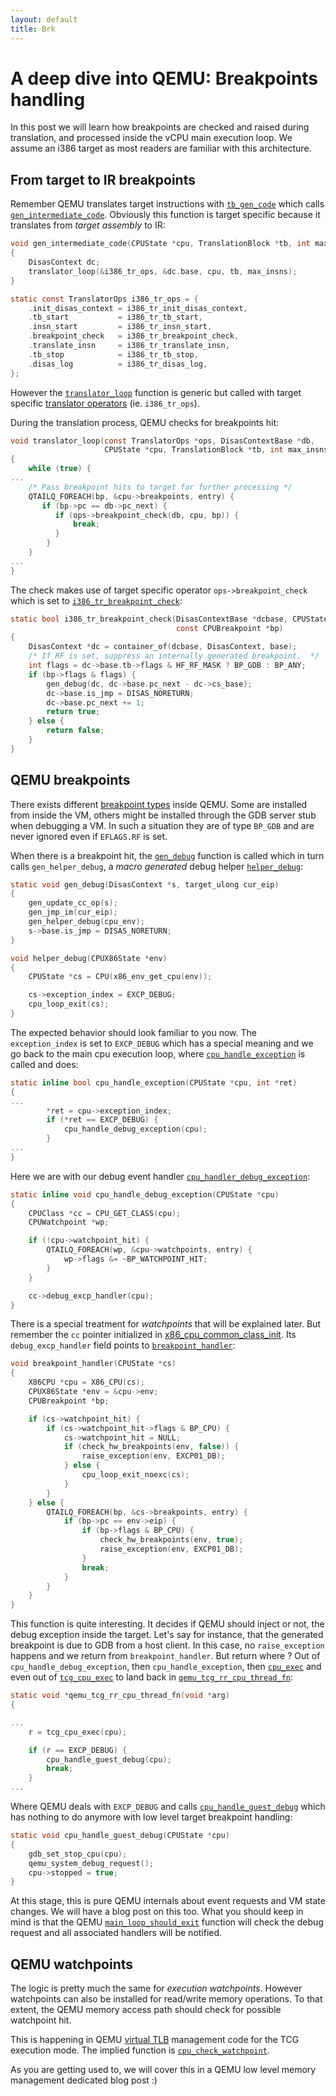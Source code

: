 ```yaml
---
layout: default
title: Brk
---
```


# A deep dive into QEMU: Breakpoints handling

In this post we will learn how breakpoints are checked and raised
during translation, and processed inside the vCPU main execution
loop. We assume an i386 target as most readers are familiar with this
architecture.

## From target to IR breakpoints

Remember QEMU translates target instructions with
[`tb_gen_code`](https://github.com/qemu/qemu/blob/v4.2.0/accel/tcg/translate-all.c#L1664)
which calls
[`gen_intermediate_code`](https://github.com/qemu/qemu/blob/v4.2.0/target/i386/translate.c#L8615). Obviously
this function is target specific because it translates from *target
assembly* to IR:

```c
void gen_intermediate_code(CPUState *cpu, TranslationBlock *tb, int max_insns)
{
    DisasContext dc;
    translator_loop(&i386_tr_ops, &dc.base, cpu, tb, max_insns);
}

static const TranslatorOps i386_tr_ops = {
    .init_disas_context = i386_tr_init_disas_context,
    .tb_start           = i386_tr_tb_start,
    .insn_start         = i386_tr_insn_start,
    .breakpoint_check   = i386_tr_breakpoint_check,
    .translate_insn     = i386_tr_translate_insn,
    .tb_stop            = i386_tr_tb_stop,
    .disas_log          = i386_tr_disas_log,
};
```

However the
[`translator_loop`](https://github.com/qemu/qemu/blob/v4.2.0/accel/tcg/translator.c#L34)
function is generic but called with target specific [translator
operators](https://github.com/qemu/qemu/blob/v4.2.0/include/exec/translator.h#L80)
(ie. `i386_tr_ops`).

During the translation process, QEMU checks for breakpoints hit:

```c
void translator_loop(const TranslatorOps *ops, DisasContextBase *db,
                     CPUState *cpu, TranslationBlock *tb, int max_insns)
{
    while (true) {
...
    /* Pass breakpoint hits to target for further processing */
    QTAILQ_FOREACH(bp, &cpu->breakpoints, entry) {
       if (bp->pc == db->pc_next) {
          if (ops->breakpoint_check(db, cpu, bp)) {
              break;
          }
        }
    }
...
}
```

The check makes use of target specific operator
`ops->breakpoint_check` which is set to
[`i386_tr_breakpoint_check`](https://github.com/qemu/qemu/blob/v4.2.0/target/i386/translate.c#L8534):

```c
static bool i386_tr_breakpoint_check(DisasContextBase *dcbase, CPUState *cpu,
                                     const CPUBreakpoint *bp)
{
    DisasContext *dc = container_of(dcbase, DisasContext, base);
    /* If RF is set, suppress an internally generated breakpoint.  */
    int flags = dc->base.tb->flags & HF_RF_MASK ? BP_GDB : BP_ANY;
    if (bp->flags & flags) {
        gen_debug(dc, dc->base.pc_next - dc->cs_base);
        dc->base.is_jmp = DISAS_NORETURN;
        dc->base.pc_next += 1;
        return true;
    } else {
        return false;
    }
}
```

## QEMU breakpoints

There exists different [breakpoint
types](https://github.com/qemu/qemu/blob/v4.2.0/include/hw/core/cpu.h#L1032)
inside QEMU. Some are installed from inside the VM, others might be
installed through the GDB server stub when debugging a VM. In such a
situation they are of type `BP_GDB` and are never ignored even if
`EFLAGS.RF` is set.

When there is a breakpoint hit, the
[`gen_debug`](https://github.com/qemu/qemu/blob/v4.2.0/target/i386/translate.c#L2528)
function is called which in turn calls `gen_helper_debug`, a *macro
generated* debug helper
[`helper_debug`](https://github.com/qemu/qemu/blob/v4.2.0/target/i386/misc_helper.c#L610):

```c
static void gen_debug(DisasContext *s, target_ulong cur_eip)
{
    gen_update_cc_op(s);
    gen_jmp_im(cur_eip);
    gen_helper_debug(cpu_env);
    s->base.is_jmp = DISAS_NORETURN;
}

void helper_debug(CPUX86State *env)
{
    CPUState *cs = CPU(x86_env_get_cpu(env));

    cs->exception_index = EXCP_DEBUG;
    cpu_loop_exit(cs);
}
```

The expected behavior should look familiar to you now. The
`exception_index` is set to `EXCP_DEBUG` which has a special meaning
and we go back to the main cpu execution loop, where
[`cpu_handle_exception`](https://github.com/qemu/qemu/blob/v4.2.0/accel/tcg/cpu-exec.c#L481)
is called and does:

```c
static inline bool cpu_handle_exception(CPUState *cpu, int *ret)
{
...
        *ret = cpu->exception_index;
        if (*ret == EXCP_DEBUG) {
            cpu_handle_debug_exception(cpu);
        }
...
}
```

Here we are with our debug event handler
[`cpu_handler_debug_exception`](https://github.com/qemu/qemu/blob/v4.2.0/accel/tcg/cpu-exec.c#L450):

```c
static inline void cpu_handle_debug_exception(CPUState *cpu)
{
    CPUClass *cc = CPU_GET_CLASS(cpu);
    CPUWatchpoint *wp;

    if (!cpu->watchpoint_hit) {
        QTAILQ_FOREACH(wp, &cpu->watchpoints, entry) {
            wp->flags &= ~BP_WATCHPOINT_HIT;
        }
    }

    cc->debug_excp_handler(cpu);
}
```

There is a special treatment for *watchpoints* that will be explained
later. But remember the `cc` pointer initialized in
[x86_cpu_common_class_init](https://github.com/qemu/qemu/blob/v4.2.0/target/i386/cpu.c#L7089). Its
`debug_excp_handler` field points to
[`breakpoint_handler`](https://github.com/qemu/qemu/blob/v4.2.0/target/i386/bpt_helper.c#L209):

```c
void breakpoint_handler(CPUState *cs)
{
    X86CPU *cpu = X86_CPU(cs);
    CPUX86State *env = &cpu->env;
    CPUBreakpoint *bp;

    if (cs->watchpoint_hit) {
        if (cs->watchpoint_hit->flags & BP_CPU) {
            cs->watchpoint_hit = NULL;
            if (check_hw_breakpoints(env, false)) {
                raise_exception(env, EXCP01_DB);
            } else {
                cpu_loop_exit_noexc(cs);
            }
        }
    } else {
        QTAILQ_FOREACH(bp, &cs->breakpoints, entry) {
            if (bp->pc == env->eip) {
                if (bp->flags & BP_CPU) {
                    check_hw_breakpoints(env, true);
                    raise_exception(env, EXCP01_DB);
                }
                break;
            }
        }
    }
}
```

This function is quite interesting. It decides if QEMU should inject
or not, the debug exception inside the target. Let's say for instance,
that the generated breakpoint is due to GDB from a host client. In
this case, no `raise_exception` happens and we return from
`breakpoint_handler`. But return where ? Out of
`cpu_handle_debug_exception`, then `cpu_handle_exception`, then
[`cpu_exec`](https://github.com/qemu/qemu/blob/v4.2.0/accel/tcg/cpu-exec.c#L711)
and even out of
[`tcg_cpu_exec`](https://github.com/qemu/qemu/tree/v4.2.0/cpus.c#L1461)
to land back in
[`qemu_tcg_rr_cpu_thread_fn`](https://github.com/qemu/qemu/tree/v4.2.0/cpus.c#L1580):

```c
static void *qemu_tcg_rr_cpu_thread_fn(void *arg)
{

...
    r = tcg_cpu_exec(cpu);

    if (r == EXCP_DEBUG) {
        cpu_handle_guest_debug(cpu);
        break;
    }
...
```

Where QEMU deals with `EXCP_DEBUG` and calls
[`cpu_handle_guest_debug`](https://github.com/qemu/qemu/tree/v4.2.0/cpus.c#L1141) which has nothing to do anymore with low level target breakpoint handling:

```c
static void cpu_handle_guest_debug(CPUState *cpu)
{
    gdb_set_stop_cpu(cpu);
    qemu_system_debug_request();
    cpu->stopped = true;
}
```

At this stage, this is pure QEMU internals about event requests and VM
state changes. We will have a blog post on this too. What you should
keep in mind is that the QEMU
[`main_loop_should_exit`](https://github.com/qemu/qemu/tree/v4.2.0/vl.c#L1743)
function will check the debug request and all associated handlers will
be notified.


## QEMU watchpoints

The logic is pretty much the same for *execution watchpoints*. However
watchpoints can also be installed for read/write memory operations. To
that extent, the QEMU memory access path should check for possible
watchpoint hit.

This is happening in QEMU [virtual
TLB](https://github.com/qemu/qemu/tree/v4.2.0/accel/tcg/cputlb.c)
management code for the TCG execution mode. The implied function is
[`cpu_check_watchpoint`](https://github.com/qemu/qemu/tree/v4.2.0/exec.c#L2685).

As you are getting used to, we will cover this in a QEMU low level
memory management dedicated blog post :)

